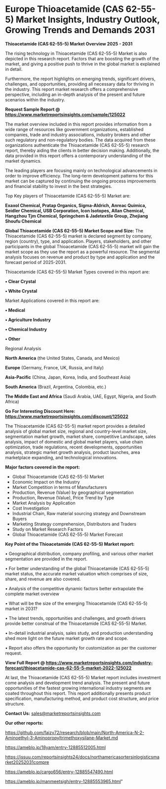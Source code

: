 # Europe Thioacetamide (CAS 62-55-5) Market Insights, Industry Outlook, Growing Trends and Demands 2031

<Strong> Thioacetamide (CAS 62-55-5) Market Overview 2025 - 2031</strong>

The rising technology in Thioacetamide (CAS 62-55-5) Market is also depicted in this research report. Factors that are boosting the growth of the market, and giving a positive push to thrive in the global market is explained in detail.

Furthermore, the report highlights on emerging trends, significant drivers, challenges, and opportunities, providing all necessary data for thriving in the industry. This report market research offers a comprehensive perspective, including an in-depth analysis of the present and future scenarios within the industry.

<strong>Request Sample Report @ <a href=https://www.marketreportsinsights.com/sample/125022>https://www.marketreportsinsights.com/sample/125022</a></strong>

The market overview included in this report provides information from a wide range of resources like government organizations, established companies, trade and industry associations, industry brokers and other such regulatory and non-regulatory bodies. The data acquired from these organizations authenticate the Thioacetamide (CAS 62-55-5) research report, thereby aiding the clients in better decision making. Additionally, the data provided in this report offers a contemporary understanding of the market dynamics.

The leading players are focusing mainly on technological advancements in order to improve efficiency. The long-term development patterns for this market can be captured by continuing the ongoing process improvements and financial stability to invest in the best strategies.

Top Key players of Thioacetamide (CAS 62-55-5) Market are:

<strong>Exaxol Chemical, Pratap Organics, Sigma-Aldrich, Anreac Quimica, Seidler Chemical, USB Corporation, Icon Isotopes, Allan Chemical, Hangzhou Tjm Chemical, Springchem & Jadetextile Group, Zhejiang Shoufu Chemical</strong>

<strong><b>Global Thioacetamide (CAS 62-55-5) Market Scope and Size:</b></strong>
The Thioacetamide (CAS 62-55-5) market is declared segment by company, region (country), type, and application. Players, stakeholders, and other participants in the global Thioacetamide (CAS 62-55-5) market will gain the market scope as they use the report as a powerful resource. The segmental analysis focuses on revenue and product by type and application and the forecast period of 2025-2031.

Thioacetamide (CAS 62-55-5) Market Types covered in this report are:

<strong>• Clear Crystal

• White Crystal</strong>

Market Applications covered in this report are:

<strong>• Medical

• Agriculture Industry

• Chemical Industry

• Other</strong> 

Regional Analysis

<strong>North America</strong> (the United States, Canada, and Mexico)

<strong>Europe</strong> (Germany, France, UK, Russia, and Italy)

<strong>Asia-Pacific</strong> (China, Japan, Korea, India, and Southeast Asia)

<strong>South America</strong> (Brazil, Argentina, Colombia, etc.)

<strong>The Middle East and Africa</strong> (Saudi Arabia, UAE, Egypt, Nigeria, and South Africa)

<strong>Go For Interesting Discount Here: <a href=https://www.marketreportsinsights.com/discount/125022>https://www.marketreportsinsights.com/discount/125022</a></strong>

The Thioacetamide (CAS 62-55-5) market report provides a detailed analysis of global market size, regional and country-level market size, segmentation market growth, market share, competitive Landscape, sales analysis, impact of domestic and global market players, value chain optimization, trade regulations, recent developments, opportunities analysis, strategic market growth analysis, product launches, area marketplace expanding, and technological innovations.

<strong><b>Major factors covered in the report:</b></strong>
<ul>
  <li>Global Thioacetamide (CAS 62-55-5) Market </li>
  <li>Economic Impact on the Industry</li>
  <li>Market Competition in terms of Manufacturers</li>
  <li>Production, Revenue (Value) by geographical segmentation</li>
  <li>Production, Revenue (Value), Price Trend by Type</li>
  <li>Market Analysis by Application</li>
  <li>Cost Investigation</li>
  <li>Industrial Chain, Raw material sourcing strategy and Downstream Buyers</li>
  <li>Marketing Strategy comprehension, Distributors and Traders</li>
  <li>Study on Market Research Factors</li>
  <li>Global Thioacetamide (CAS 62-55-5) Market Forecast</li>
</ul>

<strong><b>Key Point of the Thioacetamide (CAS 62-55-5) Market report:</b></strong>

• Geographical distribution, company profiling, and various other market segmentation are provided in the report.

• For better understanding of the global Thioacetamide (CAS 62-55-5) market status, the accurate market valuation which comprises of size, share, and revenue are also covered.

• Analysis of the competitive dynamic factors better extrapolate the complete market overview

• What will be the size of the emerging Thioacetamide (CAS 62-55-5) market in 2031?

• The latest trends, opportunities and challenges, and growth drivers provide better construal of the Thioacetamide (CAS 62-55-5) Market.

• In-detail industrial analysis, sales study, and production understanding shed more light on the future market growth rate and scope.

• Report also offers the opportunity for customization as per the customer request.

<strong><b>View Full Report @ <a href=https://www.marketreportsinsights.com/industry-forecast/thioacetamide-cas-62-55-5-market-2022-125022>https://www.marketreportsinsights.com/industry-forecast/thioacetamide-cas-62-55-5-market-2022-125022</a></b></strong>


At last, the Thioacetamide (CAS 62-55-5) Market report includes investment come analysis and development trend analysis. The present and future opportunities of the fastest growing international industry segments are coated throughout this report. This report additionally presents product specification, manufacturing method, and product cost structure, and price structure.

<strong>Contact Us:</strong>
sales@marketreportsinsights.com

<strong>Our other reports:</strong>

<a href=https://github.com/faizy72/research/blob/main/North-America-N-2-Aminoethyl-3-Aminopropyltrimethoxysilane-Market.md>https://github.com/faizy72/research/blob/main/North-America-N-2-Aminoethyl-3-Aminopropyltrimethoxysilane-Market.md</a>

<a href=https://ameblo.jp/18yam/entry-12885512005.html>https://ameblo.jp/18yam/entry-12885512005.html</a>

<a href=https://issuu.com/reportsinsights24/docs/northamericasortersinlogisticsmarket20252031compre>https://issuu.com/reportsinsights24/docs/northamericasortersinlogisticsmarket20252031compre</a>

<a href=https://ameblo.jp/cargo656/entry-12885547490.html>https://ameblo.jp/cargo656/entry-12885547490.html</a>

<a href=https://ameblo.jp/manmeetsigh/entry-12885553965.html>https://ameblo.jp/manmeetsigh/entry-12885553965.html</a>"
